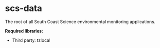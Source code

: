 # scs-data
The root of all South Coast Science environmental monitoring applications.

**Required libraries:** 

* Third party: tzlocal
